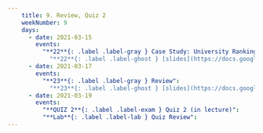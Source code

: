 ```yaml
---
    title: 9. Review, Quiz 2
    weekNumber: 9
    days:
      - date: 2021-03-15
        events:
          "**22**{: .label .label-gray } Case Study: University Rankings":
            "**22**{: .label .label-ghost } [slides](https://docs.google.com/presentation/d/1kA_uwmVWntx8W6dQSKKZDwa8j_Z0a9EJ6ybDaxbq_pw/edit?usp=sharing) • [code](https://datahub.berkeley.edu/hub/user-redirect/git-sync?repo=https://github.com/surajrampure/data-94-sp21&subPath=lecture/lec22/) • [code HTML](resources/assets/lecture/lec22/lec22.html) • [QC](https://edstem.org/us/courses/3251/lessons/11661/slides/55875)"
      - date: 2021-03-17
        events:
          "**23**{: .label .label-gray } Review":
            "**23**{: .label .label-ghost } [slides](https://docs.google.com/presentation/d/1cpOXr7Ne8yo1-yggF4WdtcC9XY-F-3_r22IHSaiIiGw/edit?usp=sharing) • [practice quiz](https://www.gradescope.com/courses/219748/assignments/1104350/) • [QC](https://edstem.org/us/courses/3251/lessons/11740/slides/56606)"
      - date: 2021-03-19
        events:
          "**QUIZ 2**{: .label .label-exam } Quiz 2 (in lecture)":
          "**Lab**{: .label .label-lab } Quiz Review":
---
```

